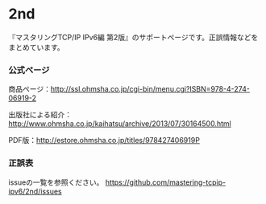 2nd
===

『マスタリングTCP/IP IPv6編 第2版』のサポートページです。正誤情報などをまとめています。

### 公式ページ
商品ページ：http://ssl.ohmsha.co.jp/cgi-bin/menu.cgi?ISBN=978-4-274-06919-2

出版社による紹介：http://www.ohmsha.co.jp/kaihatsu/archive/2013/07/30164500.html

PDF版：http://estore.ohmsha.co.jp/titles/978427406919P

### 正誤表
issueの一覧を参照ください。
https://github.com/mastering-tcpip-ipv6/2nd/issues
